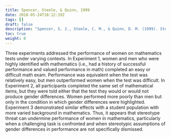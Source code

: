 ```yaml
---
title: Spencer, Steele, & Quinn, 1999
date: 2018-05-24T18:12:19Z
tags: []
draft: false
description: "Spencer, S. J., Steele, C. M., & Quinn, D. M. (1999). Stereotype threat and women's math performance. *Journal of Experimental Social Psychology, 35,* 4-28."
toc: true
weight: 0
---
```


Three experiments addressed the performance of women on mathematics tests under varying contexts. In Experiment 1, women and men who were highly identified with mathematics (i.e., had a history of successful performance and valued performance in math) completed an easy or difficult math exam. Performance was equivalent when the test was relatively easy, but men outperformed women when the test was difficult. In Experiment 2, all participants completed the same set of mathematical items, but they were told either that the test they would or would not produce gender differences. Women performed more poorly than men but only in the condition in which gender differences were highlighted. Experiment 3 demonstrated similar effects with a student population with more varied background in mathematics. Thus, it appears that stereotype threat can undermine performance of women in mathematics, particularly when a challenging task is confronted and when stereotypic assumptions of gender differences in performance are not specifically dismissed.
